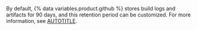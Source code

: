 By default, {% data variables.product.github %} stores build logs and artifacts for 90 days, and this retention period can be customized. For more information, see [AUTOTITLE](/actions/learn-github-actions/usage-limits-billing-and-administration#artifact-and-log-retention-policy).
